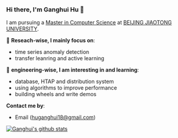 ### Hi there, I'm Ganghui Hu 👋 

I am pursuing a [Master in Computer Science](http://scit.bjtu.edu.cn) at [BEIJING JIAOTONG UNIVERSITY](https://www.bjtu.edu.cn). 

🔭 **Reseach-wise, I mainly focus on**:

- time series anomaly detection
- transfer leanring and active learning 

🌱 **engineering-wise, I am interesting in and learning**:

- database, HTAP and distribution system
- using algorithms to improve performance
- building wheels and write demos

**Contact me by**:
- Email (huganghui18@gmail.com)

[![Ganghui's github stats](https://github-readme-stats.vercel.app/api?username=HuGanghui&show_icons=true&theme=dark)](https://github.com/anuraghazra/github-readme-stats)



<!--
Here are some ideas to get you started:

- 🔭 I’m currently working on ...
- 🌱 I’m currently learning ...
- 👯 I’m looking to collaborate on ...
- 🤔 I’m looking for help with ...
- 💬 Ask me about ...
- 📫 How to reach me: ...
- 😄 Pronouns: ...
- ⚡ Fun fact: ...

-->
